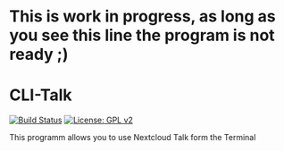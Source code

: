 # This is work in progress, as long as you see this line the program is not ready ;)
# CLI-Talk
[![Build Status](https://travis-ci.org/mrchainman/CLI-Talk.svg?branch=master)](https://travis-ci.org/mrchainman/CLI-Talk)
[![License: GPL v2](https://img.shields.io/badge/License-GPL%20v2-blue.svg)](https://www.gnu.org/licenses/old-licenses/gpl-2.0.en.html)

This programm allows you to use Nextcloud Talk form the Terminal
